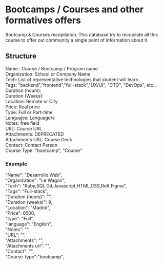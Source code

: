 # Bootcamps / Courses and other formatives offers 

Bootcamp & Courses recopilation. This database try to recopilate all this course to offer out community a single point of information about it  

## Structure  

Name : Course / Bootcamp / Program name  
Organization: School or Company Name  
Tech: List of representative technologies that student will learn  
Tags: "backend","frontend","full-stack","UX/UI", "CTO", "DevOps", etc...    
Duration (hours):  
Duration (Weeks):  
Location: Remote or City  
Price: Real price  
Type: Full or Part-time  
Languajes: Language/s  
Notes: free field  
URL: Course URL  
Attachments: DEPRECATED  
Attachments URL: Course Deck  
Contact: Contact Person    
Course Type: "bootcamp", "Course"   

### Example  

"Name": "Desarrollo Web",  
"Organization": "Le Wagon",  
"Tech": "Ruby,SQL,Git,Javascript,HTML,CSS,RoR,Figma",  
"Tags": "Full-stack",   
"Duration (hours)": "",  
"Duration (weeks)": 9,  
"Location": "Madrid",  
"Price": 6500,  
"type": "Full",  
"language": "English",  
"Notes": "",  
"URL": "",  
"Attachments": "",  
"Attachments url": "",  
"Contact": "",  
"Course-type":"bootcamp",
